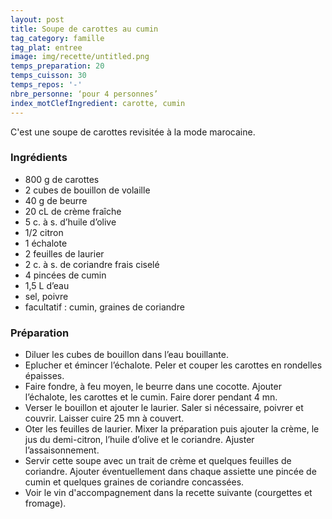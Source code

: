 ```yaml
---
layout: post
title: Soupe de carottes au cumin
tag_category: famille
tag_plat: entree
image: img/recette/untitled.png
temps_preparation: 20
temps_cuisson: 30
temps_repos: '-'
nbre_personne: ‘pour 4 personnes’
index_motClefIngredient: carotte, cumin
---
```

C'est une soupe de carottes revisitée à la mode marocaine.

### Ingrédients
* 800 g de carottes
* 2 cubes de bouillon de volaille
* 40 g de beurre
* 20 cL de crème fraîche
* 5 c. à s. d’huile d’olive
* 1/2 citron
* 1 échalote
* 2 feuilles de laurier
* 2 c. à s. de coriandre frais ciselé
* 4 pincées de cumin  
* 1,5 L d’eau
* sel, poivre
* facultatif : cumin, graines de coriandre


### Préparation
* Diluer les cubes de bouillon dans l’eau bouillante.
* Eplucher et émincer l’échalote. Peler et couper les carottes en rondelles épaisses.
* Faire fondre, à feu moyen, le beurre dans une cocotte. Ajouter l’échalote, les carottes et le cumin. Faire dorer pendant 4 mn.
* Verser le bouillon et ajouter le laurier. Saler si nécessaire, poivrer et couvrir. Laisser cuire 25 mn à couvert.
* Oter les feuilles de laurier. Mixer la préparation puis ajouter la crème, le jus du demi-citron, l’huile d’olive et le coriandre. Ajuster l’assaisonnement.
* Servir cette soupe avec un trait de crème et quelques feuilles de coriandre. Ajouter éventuellement dans chaque assiette une pincée de cumin et quelques graines de coriandre concassées.
* Voir le vin d'accompagnement dans la recette suivante (courgettes et fromage).
